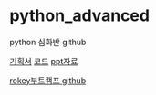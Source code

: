 # python_advanced
python 심화반 github

[기획서](https://www.notion.so/23a20b439e6980989552fe8324ad7ca4?source=copy_link)
[코드](https://github.com/globalit6679/python_advanced/tree/code)
[ppt자료](https://github.com/globalit6679/python_advanced/tree/ppt)

[rokey부트캠프 github](https://github.com/globalit6679/Rokey)
